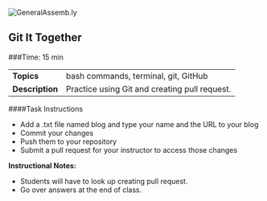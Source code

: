 ![GeneralAssemb.ly](http://studio.generalassemb.ly/GA_Slide_Assets/Exercise_icon_md.png)

## Git It Together


###Time: 15 min

| | |
| ------------- |:-------------|
| __Topics__ | bash commands, terminal, git, GitHub| 
| __Description__| Practice using Git and creating pull request.|    
 


####Task Instructions

- Add a .txt file named blog and type your name and the URL to your blog
- Commit your changes
- Push them to your repository
- Submit a pull request for your instructor to access those changes

**Instructional Notes:**

- Students will have to look up creating pull request. 
- Go over answers at the end of class.